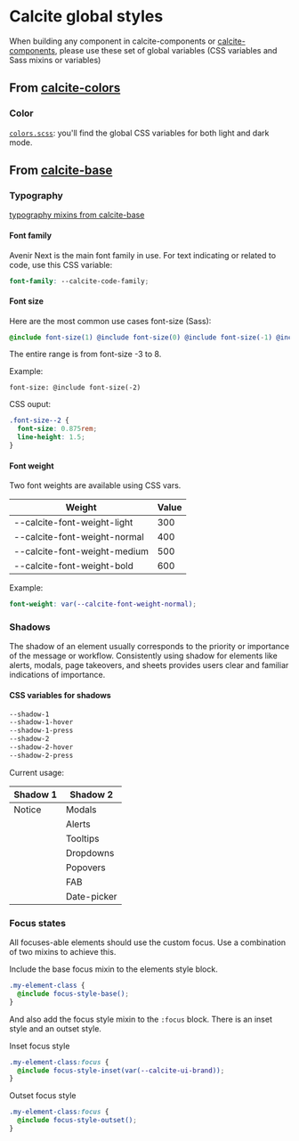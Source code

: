 # Calcite global styles

When building any component in calcite-components or [calcite-components](https://github.com/esri/calcite-components), please use these set of global variables (CSS variables and Sass mixins or variables)

## From [calcite-colors](https://github.com/Esri/calcite-colors)

### Color

[`colors.scss`](https://github.com/Esri/calcite-colors/blob/master/dist/colors.scss): you'll find the global CSS variables for both light and dark mode.

## From [calcite-base](https://github.com/esri/calcite-base)

### Typography

[typography mixins from calcite-base](https://github.com/Esri/calcite-base/blob/master/dist/_type.scss)

#### Font family

Avenir Next is the main font family in use.
For text indicating or related to code, use this CSS variable:

```scss
font-family: --calcite-code-family;
```

#### Font size

Here are the most common use cases font-size (Sass):

```scss
@include font-size(1) @include font-size(0) @include font-size(-1) @include font-size(-2) @include font-size(-3);
```

The entire range is from font-size -3 to 8.

Example:

`font-size: @include font-size(-2)`

CSS ouput:

```scss
.font-size--2 {
  font-size: 0.875rem;
  line-height: 1.5;
}
```

#### Font weight

Two font weights are available using CSS vars.

| Weight                       | Value |
| ---------------------------- | ----- |
| --calcite-font-weight-light  | 300   |
| --calcite-font-weight-normal | 400   |
| --calcite-font-weight-medium | 500   |
| --calcite-font-weight-bold   | 600   |

Example:

```scss
font-weight: var(--calcite-font-weight-normal);
```

### Shadows

The shadow of an element usually corresponds to the priority or importance of the message or workflow. Consistently using shadow for elements like alerts, modals, page takeovers, and sheets provides users clear and familiar indications of importance.

#### CSS variables for shadows

```scss
--shadow-1
--shadow-1-hover
--shadow-1-press
--shadow-2
--shadow-2-hover
--shadow-2-press
```

Current usage:

| Shadow 1 | Shadow 2    |
| -------- | ----------- |
| Notice   | Modals      |
|          | Alerts      |
|          | Tooltips    |
|          | Dropdowns   |
|          | Popovers    |
|          | FAB         |
|          | Date-picker |

### Focus states

All focuses-able elements should use the custom focus. Use a combination of two mixins to achieve this.

Include the base focus mixin to the elements style block.

```scss
.my-element-class {
  @include focus-style-base();
}
```

And also add the focus style mixin to the `:focus` block. There is an inset style and an outset style.

Inset focus style

```scss
.my-element-class:focus {
  @include focus-style-inset(var(--calcite-ui-brand));
}
```

Outset focus style

```scss
.my-element-class:focus {
  @include focus-style-outset();
}
```
